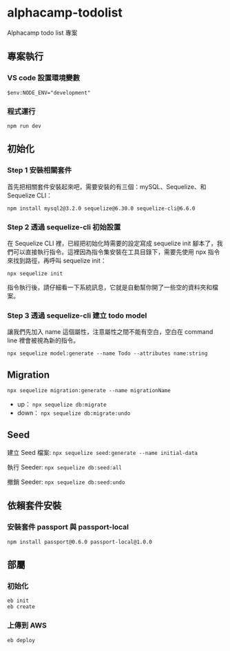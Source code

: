 # alphacamp-todolist
Alphacamp todo list 專案

## 專案執行

### VS code 設置環境變數
```
$env:NODE_ENV="development"
```

### 程式運行
```
npm run dev
```

## 初始化
### Step 1 安裝相關套件

首先把相關套件安裝起來吧，需要安裝的有三個：mySQL、Sequelize、和 Sequelize CLI：

```
npm install mysql2@3.2.0 sequelize@6.30.0 sequelize-cli@6.6.0
```

### Step 2 透過 sequelize-cli 初始設置

在 Sequelize CLI 裡，已經把初始化時需要的設定寫成 sequelize init 腳本了，我們可以直接執行指令。這裡因為指令集安裝在工具目錄下，需要先使用 npx 指令來找到路徑，再呼叫 sequelize init：

```
npx sequelize init
```

指令執行後，請仔細看一下系統訊息，它就是自動幫你開了一些空的資料夾和檔案。

### Step 3 透過 sequelize-cli 建立 todo model

讓我們先加入 name 這個屬性，注意屬性之間不能有空白，空白在 command line 裡會被視為新的指令。

```
npx sequelize model:generate --name Todo --attributes name:string
```

## Migration

```
npx sequelize migration:generate --name migrationName
```

* up： `npx sequelize db:migrate`
* down： `npx sequelize db:migrate:undo`

## Seed

建立 Seed 檔案: `npx sequelize seed:generate --name initial-data`

執行 Seeder: `npx sequelize db:seed:all`

撤銷 Seeder: `npx sequelize db:seed:undo`

## 依賴套件安裝

### 安裝套件 passport 與 passport-local
```
npm install passport@0.6.0 passport-local@1.0.0
```


## 部屬
### 初始化
```
eb init
eb create
```

### 上傳到 AWS
```
eb deploy
```